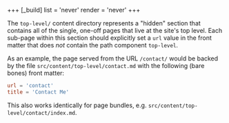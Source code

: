 +++
[_build]
list = 'never'
render = 'never'
+++

The `top-level/` content directory represents a "hidden" section that contains all of the single, one-off pages that live at the site's top level. Each sub-page within this section should explicitly set a `url` value in the front matter that does _not_ contain the path component `top-level`.

As an example, the page served from the URL `/contact/` would be backed by the file `src/content/top-level/contact.md` with the following (bare bones) front matter:

```toml
url = 'contact'
title = 'Contact Me'
```

This also works identically for page bundles, e.g. `src/content/top-level/contact/index.md`.
